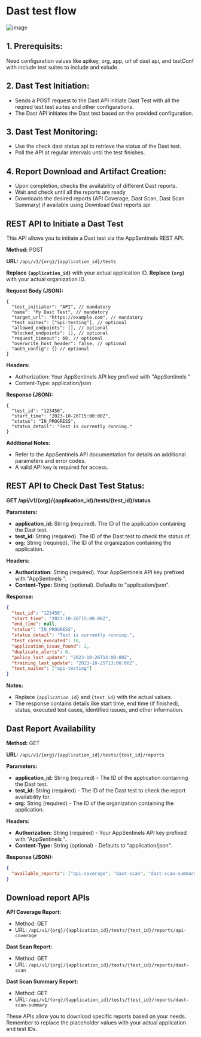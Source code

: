 

# Dast test flow

![image](./flow.png)

## 1. Prerequisits:

Need configuration values like apikey, org, app, url of dast api, and testConf with include test suites to include and exlude.

## 2. Dast Test Initiation:

* Sends a POST request to the Dast API initiate Dast Test with all the reqired test test suites and other configurations.
* The Dast API initiates the Dast test based on the provided configuration.

## 3. Dast Test Monitoring:

* Use the check dast status api to retrieve the status of the Dast test.
* Poll the API at regular intervals until the test finishes.

## 4. Report Download and Artifact Creation:

* Upon completion, checks the availability of different Dast reports.
* Wait and check until all the reports are ready
* Downloads the desired reports (API Coverage, Dast Scan, Dast Scan Summary) if available using Download Dast reports api


## REST API to Initiate a Dast Test

This API allows you to initiate a Dast test via the AppSentinels REST API.

**Method:** POST

**URL:** `/api/v1/{org}/{application_id}/tests`


**Replace `{application_id}`** with your actual application ID.
**Replace `{org}`** with your actual organization ID.

**Request Body (JSON):**

```
{
  "test_initiater": "API", // mandatory
  "name": "My Dast Test", // mandatory
  "target_url": "https://example.com", // mandatory
  "test_suites": ["api-testing"], // optional
  "allowed_endpoints": [], // optional
  "blocked_endpoints": [], // optional
  "request_timeout": 60, // optional
  "overwrite_host_header": false, // optional
  "auth_config": {} // optional
}
```

**Headers:**

* Authorization: Your AppSentinels API key prefixed with "AppSentinels "
* Content-Type: application/json

**Response (JSON):**

```
{
  "test_id": "123456",
  "start_time": "2023-10-26T15:00:00Z",
  "status": "IN_PROGRESS",
  "status_detail": "Test is currently running."
}
```

**Additional Notes:**

* Refer to the AppSentinels API documentation for details on additional parameters and error codes.
* A valid API key is required for access.

## REST API to Check Dast Test Status:

**GET /api/v1/{org}/{application_id}/tests/{test_id}/status**


**Parameters:**

* **application_id:** String (required). The ID of the application containing the Dast test.
* **test_id:** String (required). The ID of the Dast test to check the status of.
* **org:** String (required). The ID of the organization containing the application.

**Headers:**

* **Authorization:** String (required). Your AppSentinels API key prefixed with "AppSentinels ".
* **Content-Type:** String (optional). Defaults to "application/json".

**Response:**

```json
{
  "test_id": "123456",
  "start_time": "2023-10-26T15:00:00Z",
  "end_time": null,
  "status": "IN_PROGRESS",
  "status_detail": "Test is currently running.",
  "test_cases_executed": 10,
  "application_issue_found": 2,
  "duplicate_alerts": 0,
  "policy_last_update": "2023-10-26T14:00:00Z",
  "training_last_update": "2023-10-25T13:00:00Z",
  "test_suites": ["api-testing"]
}
```

**Notes:**

* Replace `{application_id}` and `{test_id}` with the actual values.
* The response contains details like start time, end time (if finished), status, executed test cases, identified issues, and other information.




## Dast Report Availability

**Method:** GET

**URL:** `/api/v1/{org}/{application_id}/tests/{test_id}/reports`

**Parameters:**

* **application_id:** String (required) - The ID of the application containing the Dast test.
* **test_id:** String (required) - The ID of the Dast test to check the report availability for.
* **org:** String (required) - The ID of the organization containing the application.

**Headers:**

* **Authorization:** String (required) - Your AppSentinels API key prefixed with "AppSentinels ".
* **Content-Type:** String (optional) - Defaults to "application/json".

**Response (JSON):**

```json
{
  "available_reports": ["api-coverage", "dast-scan", "dast-scan-summary"]
}
```

## Download report APIs

**API Coverage Report:**

* Method: GET
* URL: `/api/v1/{org}/{application_id}/tests/{test_id}/reports/api-coverage`

**Dast Scan Report:**

* Method: GET
* URL: `/api/v1/{org}/{application_id}/tests/{test_id}/reports/dast-scan`

**Dast Scan Summary Report:**

* Method: GET
* URL: `/api/v1/{org}/{application_id}/tests/{test_id}/reports/dast-scan-summary`

These APIs allow you to download specific reports based on your needs. Remember to replace the placeholder values with your actual application and test IDs.

